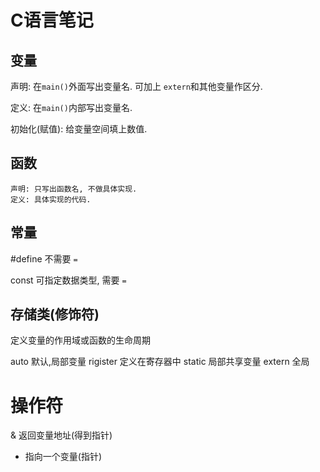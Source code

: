 # C语言笔记

## 变量 

   声明: 在`main()`外面写出变量名. 可加上 `extern`和其他变量作区分.

   定义: 在`main()`内部写出变量名.

   初始化(赋值): 给变量空间填上数值.

## 函数 

    声明: 只写出函数名, 不做具体实现.
    定义: 具体实现的代码. 
   
## 常量
#define 不需要 `=`

const 可指定数据类型, 需要 `=`

## 存储类(修饰符)
定义变量的作用域或函数的生命周期

auto    默认,局部变量
rigister 定义在寄存器中
static 局部共享变量
extern 全局

# 操作符
& 返回变量地址(得到指针)
* 指向一个变量(指针)